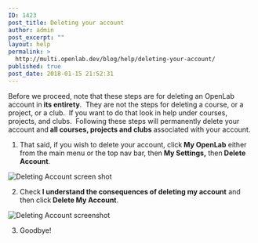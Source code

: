 ```yaml
---
ID: 1423
post_title: Deleting your account
author: admin
post_excerpt: ""
layout: help
permalink: >
  http://multi.openlab.dev/blog/help/deleting-your-account/
published: true
post_date: 2018-01-15 21:52:31
---
```

Before we proceed, note that these steps are for deleting an OpenLab account in<strong> its entirety</strong>.  They are not the steps for deleting a course, or a project, or a club.  If you want to do that look in help under courses, projects, and clubs.  Following these steps will permanently delete your account and<strong> all courses, projects and clubs </strong>associated with your account.

1. That said, if you wish to delete your account, click<strong> My OpenLab</strong> either from the main menu or the top nav bar, then<strong> My Settings,</strong> then<strong> Delete Account</strong>.

<img class="alignnone wp-image-36171 size-full" src="https://openlab.citytech.cuny.edu/wp-content/uploads/2012/08/Deleting_Account_1_v2.png" sizes="(max-width: 1200px) 100vw, 1200px" srcset="https://openlab.citytech.cuny.edu/wp-content/uploads/2012/08/Deleting_Account_1_v2.png 1200w, https://openlab.citytech.cuny.edu/wp-content/uploads/2012/08/Deleting_Account_1_v2-300x147.png 300w, https://openlab.citytech.cuny.edu/wp-content/uploads/2012/08/Deleting_Account_1_v2-1024x501.png 1024w, https://openlab.citytech.cuny.edu/wp-content/uploads/2012/08/Deleting_Account_1_v2-32x16.png 32w" alt="Deleting Account screen shot" />

2. Check<strong> I understand the consequences of deleting my account</strong> and then click<strong> Delete My Account</strong>.

<img class="alignnone wp-image-36173 size-full" src="https://openlab.citytech.cuny.edu/wp-content/uploads/2012/08/Deleting_Account_2_v2.png" sizes="(max-width: 1200px) 100vw, 1200px" srcset="https://openlab.citytech.cuny.edu/wp-content/uploads/2012/08/Deleting_Account_2_v2.png 1200w, https://openlab.citytech.cuny.edu/wp-content/uploads/2012/08/Deleting_Account_2_v2-300x110.png 300w, https://openlab.citytech.cuny.edu/wp-content/uploads/2012/08/Deleting_Account_2_v2-1024x376.png 1024w, https://openlab.citytech.cuny.edu/wp-content/uploads/2012/08/Deleting_Account_2_v2-32x12.png 32w" alt="Deleting Account screenshot" />

3. Goodbye!